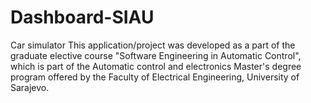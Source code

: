 # Dashboard-SIAU
Car simulator
This application/project was developed as a part of the graduate elective course "Software Engineering in Automatic Control", which is part of the Automatic control and electronics Master's degree program offered by the Faculty of Electrical Engineering, University of Sarajevo.
